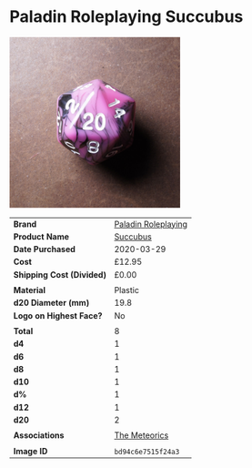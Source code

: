 # Paladin Roleplaying Succubus

<img src="https://raw.githubusercontent.com/jesskelsall/astarus-images/main/dice/bd94c6e7515f24a3.jpg" height="300" />

|||
| --- | --- |
| **Brand** | [Paladin Roleplaying](https://paladinroleplaying.com/) |
| **Product Name** | [Succubus](https://paladinroleplaying.com/collections/bicolor-peal-dice-sets/products/pink-and-black-dice) |
| **Date Purchased** | 2020-03-29 |
| **Cost** | £12.95 |
| **Shipping Cost (Divided)** | £0.00 |
||
| **Material** | Plastic |
| **d20 Diameter (mm)** | 19.8 |
| **Logo on Highest Face?** | No |
||
| **Total** | 8 |
| **d4** | 1 |
| **d6** | 1 |
| **d8** | 1 |
| **d10** | 1 |
| **d%** | 1 |
| **d12** | 1 |
| **d20** | 2 |
||
| **Associations** | [The Meteorics](../lineages/the-meteorics.md) |
||
| **Image ID** | `bd94c6e7515f24a3` |
